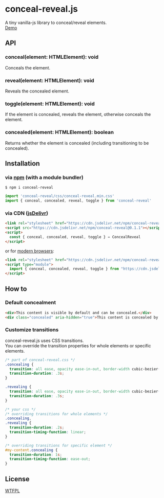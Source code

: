 # conceal-reveal.js

A tiny vanilla-js library to conceal/reveal elements.  
[Demo](https://luncheon.github.io/conceal-reveal.js/)


## API

### conceal(element: HTMLElement): void

Conceals the element.

### reveal(element: HTMLElement): void

Reveals the concealed element.

### toggle(element: HTMLElement): void

If the element is concealed, reveals the element, otherwise conceals the element.

### concealed(element: HTMLElement): boolean

Returns whether the element is concealed (including transitioning to be concealed).


## Installation

### via [npm](https://www.npmjs.com/package/conceal-reveal) (with a module bundler)

```
$ npm i conceal-reveal
```

```js
import 'conceal-reveal/css/conceal-reveal.min.css'
import { conceal, concealed, reveal, toggle } from 'conceal-reveal'
```

### via CDN ([jsDelivr](https://www.jsdelivr.com/package/npm/conceal-reveal))

```html
<link rel="stylesheet" href="https://cdn.jsdelivr.net/npm/conceal-reveal@0.1.1/css/conceal-reveal.min.css">
<script src="https://cdn.jsdelivr.net/npm/conceal-reveal@0.1.1"></script>
<script>
  const { conceal, concealed, reveal, toggle } = ConcealReveal
</script>
```

or for [modern browsers](https://caniuse.com/#feat=es6-module):

```html
<link rel="stylesheet" href="https://cdn.jsdelivr.net/npm/conceal-reveal@0.1.1/css/conceal-reveal.min.css">
<script type="module">
  import { conceal, concealed, reveal, toggle } from "https://cdn.jsdelivr.net/npm/conceal-reveal@0.1.1/es/conceal-reveal.min.js"
</script>
```


## How to

### Default concealment

```html
<div>This content is visible by default and can be concealed.</div>
<div class="concealed" aria-hidden="true">This content is concealed by default and can be revealed.</div>
```


### Customize transitions

conceal-reveal.js uses CSS transitions.  
You can override the transition properties for whole elements or specific elements.

```css
/* part of conceal-reveal.css */
.concealing {
  transition: all ease, opacity ease-in-out, border-width cubic-bezier(.5, 0, 1, .5);
  transition-duration: .3s;
}

.revealing {
  transition: all ease, opacity ease-in-out, border-width cubic-bezier(0, .5, .5, 1);
  transition-duration: .3s;
}
```

```css
/* your css */
/* overriding transitions for whole elements */
.concealing,
.revealing {
  transition-duration: .2s;
  transition-timing-function: linear;
}

/* overriding transitions for specific element */
#my-content.concealing {
  transition-duration: 1s;
  transition-timing-function: ease-out;
}
```


## License

[WTFPL](http://www.wtfpl.net)
